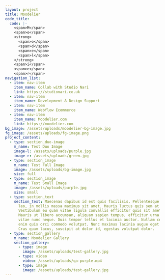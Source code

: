 ```yaml
---
layout: project
title: Moodelier
code_title:
  code: |-
    <span>M</span>
    <span>o</span>
    <strong>
      <span>o</span>
      <span>d</span>
      <span>e</span>
      <span>l</span>
    </strong>
    <span>i</span>
    <span>e</span>
    <span>r</span>
navigation_list:
  - item: nav-item
    item_name: Collab with Studio Nari
    link: https://studionari.co.uk
  - item: nav-item
    item_name: Development & Design Support
  - item: nav-item
    item_name: Webflow Ecommerce
  - item: nav-item
    item_name: Moodelier.com
    link: https://moodelier.com
bg_image: /assets/uploads/moodelier-bg-image.jpg
fg_image: /assets/uploads/fg-image.png
project_content:
  - type: section_duo-image
    m_name: Test Duo Image
    image-l: /assets/uploads/purple.jpg
    image-r: /assets/uploads/green.jpg
  - type: section_image
    m_name: Test Full Image
    image: /assets/uploads/bg-image.jpg
    size: full
  - type: section_image
    m_name: Test Small Image
    image: /assets/uploads/purple.jpg
    size: small
  - type: section_text
    section_text: Maecenas dapibus id est quis facilisis. Pellentesque gravida augue
      leo, in mollis massa maximus sit amet. Mauris luctus quis sem at rutrum.
      Vestibulum eu quam vitae ligula convallis efficitur quis sit amet orci.
      Mauris ut libero accumsan, aliquam sapien tempus, efficitur urna. Integer
      vitae nunc neque. Duis tempor tellus et lacinia auctor. Nullam condimentum
      enim quis orci commodo volutpat. Nunc maximus lacinia augue eget finibus.
      Cras quam lacus, suscipit at dolor id, egestas volutpat dolor.
  - type: section_gallery
    m_name: Moodelier Gallery
    section_gallery:
      - type: image
        image: /assets/uploads/test-gallery.jpg
      - type: video
        video: /assets/uploads/qa-purple.mp4
      - type: image
        image: /assets/uploads/test-gallery.jpg
---
```

